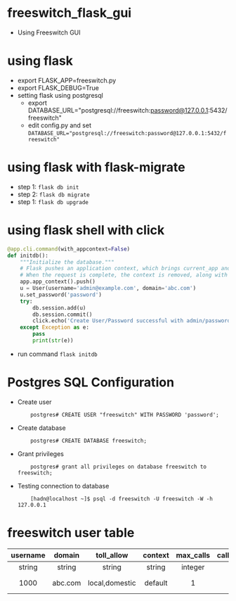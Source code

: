 # freeswitch_flask_gui
- Using Freeswitch GUI

# using flask
- export FLASK_APP=freeswitch.py
- export FLASK_DEBUG=True
- setting flask using postgresql
    + export DATABASE_URL="postgresql://freeswitch:password@127.0.0.1:5432/freeswitch"
    + edit config.py and set `DATABASE_URL="postgresql://freeswitch:password@127.0.0.1:5432/freeswitch"`

# using flask with flask-migrate
- step 1: `flask db init`
- step 2: `flask db migrate`
- step 1: `flask db upgrade`

# using flask shell with click
``` python
@app.cli.command(with_appcontext=False)
def initdb():
    """Initialize the database."""
    # Flask pushes an application context, which brings current_app and g to life. 
    # When the request is complete, the context is removed, along with these variables
    app.app_context().push()
    u = User(username='admin@example.com', domain='abc.com')
    u.set_password('password')
    try:
        db.session.add(u)
        db.session.commit()
        click.echo('Create User/Password successful with admin/password')
    except Exception as e:
        pass
        print(str(e))
```
- run command `flask initdb`

# Postgres SQL Configuration
- Create user
    ```
        postgres# CREATE USER "freeswitch" WITH PASSWORD 'password';
    ```
- Create database
    ```
        postgres# CREATE DATABASE freeswitch;
    ```
- Grant privileges
    ```
        postgres# grant all privileges on database freeswitch to freeswitch;
    ```
- Testing connection to database
    ```
        [hadn@localhost ~]$ psql -d freeswitch -U freeswitch -W -h 127.0.0.1
    ```

# freeswitch user table
| username | domain | toll_allow   | context | max_calls | caller_number | outbound_caller_number | caller_name | outbound_caller_name |
|:--------:|:------:|:------------:|:-------:|:---------:|:-------------:|:----------------------:|:-----------:|:-------------------:|
| string   | string | string       | string  | integer   | integer       | integer                | string      | string              |
| 1000     | abc.com|local,domestic|default  | 1         | 1000          | +84966734472           | Do Nguyen Ha| Do Nguyen Ha        |